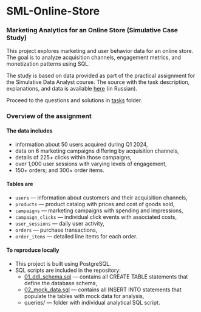 # SML-Online-Store
### Marketing Analytics for an Online Store (Simulative Case Study)

This project explores marketing and user behavior data for an online store. The goal is to analyze acquisition channels, engagement metrics, and monetization patterns using SQL. 

The study is based on data provided as part of the practical assignment for the Simulative Data Analyst course.
The source with the task description, explanations, and data is available [here](https://github.com/Krabkvadrat/webinars_data/blob/main/training/sql_metrics/README.md) (in Russian). 

Proceed to the questions and solutions in [tasks](/tasks/) folder.

### Overview of the assignment

#### The data includes 
  - information about 50 users acquired during Q1 2024,
  - data on 6 marketing campaigns differing by acquisition channels,
  - details of 225+ clicks within those campaigns,
  - over 1,000 user sessions with varying levels of engagement,
  - 150+ orders; and 300+ order items.

#### Tables are
  - `users` — information about customers and their acquisition channels,
  - `products` — product catalog with prices and cost of goods sold,
  - `campaigns` — marketing campaigns with spending and impressions,
  - `campaign_clicks` — individual click events with associated costs,
  - `user_sessions` — daily user activity,
  - `orders` — purchase transactions,
  - `order_items` — detailed line items for each order.

#### To reproduce locally
  - This project is built using PostgreSQL.
  - SQL scripts are included in the repository:
    - [01_ddl_schema.sql](01_ddl_schema.sql) — contains all CREATE TABLE statements that define the database schema,
    - [02_mock_data.sql](02_mock_data.sql) — contains all INSERT INTO statements that populate the tables with mock data for analysis,
    - queries/ — folder with individual analytical SQL script.
